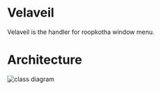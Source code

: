 Velaveil
=========

Velaveil is the handler for roopkotha window menu.

Architecture
=============

![class diagram](../../docs/diagrams/velaveil_component.svg)
